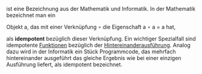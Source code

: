 ist eine Bezeichnung aus der Mathematik und Informatik. In der Mathematik bezeichnet man ein

Objekt a, das mit einer Verknüpfung ∘ die Eigenschaft a ∘ a = a hat, 

als **idempotent** bezüglich dieser Verknüpfung. Ein wichtiger Spezialfall sind idempotente [Funktionen](https://de.wikipedia.org/wiki/Funktion_(Mathematik) "Funktion (Mathematik)") bezüglich der [Hintereinanderausführung](https://de.wikipedia.org/wiki/Hintereinanderausf%C3%BChrung "Hintereinanderausführung"). Analog dazu wird in der Informatik ein Stück Programmcode, das mehrfach hintereinander ausgeführt das gleiche Ergebnis wie bei einer einzigen Ausführung liefert, als idempotent bezeichnet.